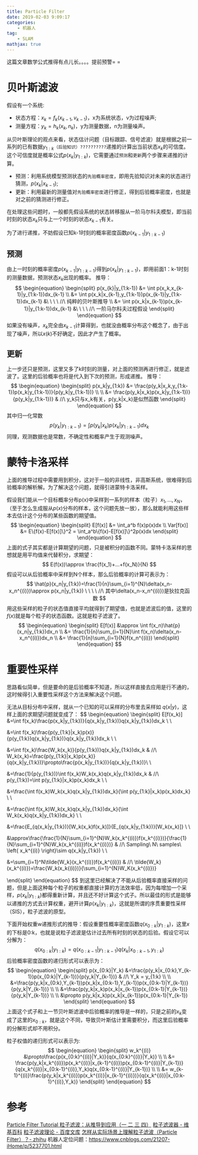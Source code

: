 ```yaml
---
title: Particle Filter
date: 2019-02-03 9:09:17
categories: 
    - 机器人
tag: 
    - SLAM
mathjax: true
---
```

这篇文章数学公式推得有点儿长。。。。提前预警= =

<!-- more -->

# 贝叶斯滤波
假设有一个系统:
- 状态方程：$x_k=f_k(x_{k-1},v_{k-1})$，x为系统状态，v为过程噪声;
- 测量方程：$y_k=h_k(x_k,n_k)$，y为测量数据，n为测量噪声。

从贝叶斯理论的观点来看，状态估计问题（目标跟踪、信号滤波）就是根据之前一系列的已有数据$y_{1:k}$`（后验知识）??????????`递推的计算出当前状态$x_k$的可信度。这个可信度就是概率公式$p(x_k|y_{1:k})$，它需要通过`预测`和`更新`两个步骤来递推的计算。
- 预测：利用系统模型预测状态的`先验概率密度`，即用先验知识对未来的状态进行猜测，$p(x_k|x_{k-1})$;
- 更新：利用最新的测量值对`先验概率密度`进行修正，得到后验概率密度，也就是对之前的猜测进行修正。

在处理这些问题时，一般都先假设系统的状态转移服从一阶马尔科夫模型，即当前时刻的状态$x_k$只与上一个时刻的状态$x_{k-1}$有关。

为了进行递推，不妨假设已知k-1时刻的概率密度函数$p(x_{k-1}|y_{1:k-1})$

## 预测
由上一时刻的概率密度$p(x_{k-1}|y_{1:k-1})$得到$p(x_{k}|y_{1:k-1})$，即用前面1：k-1时刻的测量数据，预测状态$x_k$出现的概率。
推导：
$$
\begin{equation} 
\begin{split} 
p(x_{k}|y_{1:k-1})
&= \int p(x_k,x_{k-1}|y_{1:k-1})dx_{k-1}  \\
&= \int p(x_k|x_{k-1},y_{1:k-1})p(x_{k-1}|y_{1:k-1})dx_{k-1} &\ \ \ \ //\ 纯粹的贝叶斯推导 \\
&= \int p(x_k|x_{k-1})p(x_{k-1}|y_{1:k-1})dx_{k-1}  &\ \ \ \ //\ 一阶马尔科夫过程假设
\end{split} 
\end{equation}
$$
如果没有噪声，$x_k$完全由$x_{k-1}$计算得到，也就没由概率分布这个概念了，由于出现了噪声，所以$x(k)$不好确定，因此才产生了概率。

## 更新
上一步还只是预测，这里又多了k时刻的测量，对上面的预测再进行修正，就是滤波了。这里的后验概率也将是代入到下次的预测，形成递推。
推导：
$$
\begin{equation} 
\begin{split} 
p(x_k|y_{1:k})
&= \frac{p(y_k|x_k,y_{1:k-1})p(x_k|y_{1:k-1})}{p(y_k|y_{1:k-1})} \\ \\
&= \frac{p(y_k|x_k)p(x_k|y_{1:k-1})}{p(y_k|y_{1:k-1})} & //\ y_k只与x_k有关，p(y_k|x_k)是似然函数
\end{split} 
\end{equation}
$$
其中归一化常数
$$
p(y_k|y_{1:k-1})=\int p(y_k|x_k)p(x_k|y_{1:k-1})dx_k
$$
同理，观测数据也是常数，不确定性和概率产生于观测噪声。

# 蒙特卡洛采样
上面的推导过程中需要用到积分，这对于一般的非线性，非高斯系统，很难得到后验概率的解析解。为了解决这个问题，就得引进蒙特卡洛采样。

假设我们能从一个目标概率分布p(x)中采样到一系列的样本（粒子）$x_1,\dots,x_N$，（至于怎么生成服从$p(x)$分布的样本，这个问题先放一放），那么就能利用这些样本去估计这个分布的某些函数的期望值。
$$
\begin{equation} 
\begin{split} 
E[f(x)]   &= \int_a^b f(x)p(x)dx \\
Var[f(x)] &= E\{f(x)-E[f(x)]\}^2 = \int_a^b\{f(x)-E[f(x)]\}^2p(x)dx
\end{split} 
\end{equation}
$$
上面的式子其实都是计算期望的问题，只是被积分的函数不同。蒙特卡洛采样的思想就是用平均值来代替积分，求期望：
$$
E(f(x))\approx \frac{f(x_1)+...+f(x_N)}{N}
$$
假设可以从后验概率中采样到N个样本，那么后验概率的计算可表示为：
$$
\hat{p}(x_n|y_{1:k})=\frac{1}{n}\sum_{i=1}^{N}\delta(x_n-x_n^{(i)})\approx p(x_n|y_{1:k}) \ \ \ \ //\ 其中\delta(x_n-x_n^{(i)})是狄拉克函数
$$
用这些采样的粒子的状态值直接平均就得到了期望值，也就是滤波后的值，这里的$f(x)$就是每个粒子的状态函数。这就是粒子滤波了。
$$
\begin{equation} 
\begin{split} 
E[f(x)]   
&\approx \int f(x_n)\hat{p}(x_n|y_{1:k})dx_n \\
&= \frac{1}{n}\sum_{i=1}{N}\int f(x_n)\delta(x_n-x_n^{(i)})dx_n \\
&= \frac{1}{n}\sum_{i=1}{N}f(x_n^{(i)})
\end{split} 
\end{equation}
$$

# 重要性采样
思路看似简单，但是要命的是后验概率不知道，所以这样直接去应用是行不通的，这时候得引入重要性采样这个方法来解决这个问题。

无法从目标分布中采样，就从一个已知的可以采样的分布里去采样如 $q(x|y)$，这样上面的求期望问题就变成了：
$$
\begin{equation} 
\begin{split} 
E[f(x_k)]
&=\int f(x_k)\frac{p(x_k|y_{1:k})}{q(x_k|y_{1:k})}q(x_k|y_{1:k})dx_k \\ \\

&=\int f(x_k)\frac{p(y_{1:k}|x_k)p(x)}{p(y_{1:k})q(x_k|y_{1:k})}q(x_k|y_{1:k})dx_k \\ \\

&=\int f(x_k)\frac{W_k(x_k)}{p(y_{1:k})}q(x_k|y_{1:k})dx_k 
& //\ W_k(x_k)=\frac{p(y_{1:k}|x_k)p(x_k)}{q(x_k|y_{1:k})}\propto\frac{p(x_k|y_{1:k})}{q(x_k|y_{1:k})}\\ \\

&=\frac{1}{p(y_{1:k})}\int f(x_k)W_k(x_k)q(x_k|y_{1:k})dx_k & //\ p(y_{1:k})=\int p(y_{1:k}|x_k)p(x_k)dx_k \\ \\

&=\frac{\int f(x_k)W_k(x_k)q(x_k|y_{1:k})dx_k}{\int p(y_{1:k}|x_k)p(x_k)dx_k} \\ \\

&=\frac{\int f(x_k)W_k(x_k)q(x_k|y_{1:k})dx_k}{\int W_k(x_k)q(x_k|y_{1:k})dx_k} \\ \\

&=\frac{E_{q(x_k|y_{1:k})}[W_k(x_k)f(x_k)]}{E_{q(x_k|y_{1:k})}[W_k(x_k)]} \\ \\

&\approx\frac{\frac{1}{N}\sum_{i=1}^{N}W_k(x_k^{(i)})f(x_k^{(i)})}{\frac{1}{N}\sum_{i=1}^{N}W_k(x_k^{(i)})f(x_k^{(i)})} 
& //\ Sampling\ N\ samples\ \left\{ x_k^{(i)} \right\}\sim q(x_k|y_{1:k}) \\ \\

&=\sum_{i=1}^N\tilde{W_k}(x_k^{(i)})f(x_k^{(i)})
& //\ \tilde{W_k}(x_k^{(i)})=\frac{W_k(x_k{(i)})}{\sum_{i=1}^{N}W_K(x_k^{(i)})}

\end{split} 
\end{equation}
$$
到这里已经解决了不能从后验概率直接采样的问题，但是上面这种每个粒子的权重都直接计算的方法效率低，因为每增加一个采样，$p(x_k|y_{1:k})$都得重新计算，并且还不好计算这个式子。所以最佳的形式是能够以递推的方式去计算权重，避开计算$p(x_k|y_{1:k})$，这就是所谓的序贯重要性采样（SIS），粒子滤波的原型。

下面开始权重w递推形式的推导：假设重要性概率密度函数$q(x_{0:k}|y_{1:k})$，这里$x$的下标是0:k，也就是说粒子滤波是估计过去所有时刻的状态的后验。假设它可以分解为：
$$
q(x_{0:k}|y_{1:k})=q(x_{0:k-1}|y_{1:k-1})q(x_k|x_{0:k-1},y_{1:k})
$$
后验概率密度函数的递归形式可以表示为：
$$
\begin{equation} 
\begin{split} 
p(x_{0:k}|Y_k)
&=\frac{p(y_k|x_{0:k},Y_{k-1})p(x_{0:k}|Y_{k-1})}{p(y_k|Y_{k-1})} & //\ Y_k = y_{1:k} \\ \\
&=\frac{p(y_k|x_{0:k},Y_{k-1})p(x_k|x_{0:k-1},Y_{k-1})p(x_{0:k-1}|Y_{k-1})}{p(y_k|Y_{k-1})} \\ \\
&=\frac{p(y_k|x_k)p(x_k|x_{k-1})p(x_{0:k-1}|Y_{k-1})}{p(y_k|Y_{k-1})} \\ \\
&\propto p(y_k|x_k)p(x_k|x_{k-1})p(x_{0:k-1}|Y_{k-1})
\end{split} 
\end{equation}
$$
上面这个式子和上一节贝叶斯滤波中后验概率的推导是一样的，只是之前的$x_k$变成了这里的$x_{0:k}$，就是这个不同，导致贝叶斯估计里需要积分，而这里后验概率的分解形式却不用积分。

粒子权值的递归形式可以表示为:
$$
\begin{equation} 
\begin{split} 
w_k^{(i)}
&\propto\frac{p(x_{0:k}^{(i)}|Y_k)}{q(x_{0:k}^{(i)}|Y_k)} \\ \\
&= \frac{p(y_k|x_k^{(i)})p(x_k^{(i)}|x_{k-1}^{(i)})p(x_{0:k-1}^{(i)}|Y_{k-1})}{q(x_k^{(i)}|x_{0:k-1}^{(i)},Y_k)q(x_{0:k-1}^{(i)}|Y_{k-1})} \\ \\
&= w_{k-1}^{(i)}\frac{p(y_k|x_k^{(i)})p(x_k^{(i)}|x_{k-1}^{(i)})}{q(x_k^{(i)}|x_{0:k-1}^{(i)},Y_k)}
\end{split} 
\end{equation}
$$




# 参考
[Particle Filter Tutorial 粒子滤波：从推导到应用（一 二 三 四）](https://blog.csdn.net/liujiakuino1/article/details/54343527)
[粒子滤波器 - 维基百科](https://zh.wikipedia.org/wiki/%E7%B2%92%E5%AD%90%E6%BF%BE%E6%B3%A2%E5%99%A8)
[粒子滤波理论 - 百度文库](https://wenku.baidu.com/view/88896d2b453610661ed9f4b4.html?visitDstTime=1)
[怎样从实际场景上理解粒子滤波（Particle Filter）？- zhihu](https://www.zhihu.com/question/25371476)
机器人定位问题：https://www.cnblogs.com/21207-iHome/p/5237701.html